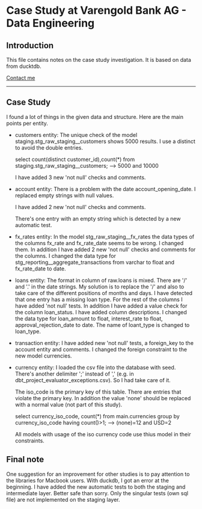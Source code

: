 # Case Study at Varengold Bank AG - Data Engineering

## Introduction
This file contains notes on the case study investigation. It is based on data from ducktdb.

[Contact me](mailto:eddie.knuth@t-online.de)

* * *
## Case Study
I found a lot of things in the given data and structure. Here are the main points per entity.

- customers entity:
  The unique check of the model staging.stg_raw_staging__customers shows 5000 results. I use a distinct to avoid the double entries.

  select count(distinct customer_id),count(*) from staging.stg_raw_staging__customers;
  --> 5000 and 10000

  I have added 3 new 'not null' checks and comments.

- account entity:
  There is a problem with the date account_opening_date. I replaced empty strings with null values.

  I have added 2 new 'not null' checks and comments.

  There's one entry with an empty string which is detected by a new automatic test.

- fx_rates entity:
  In the model stg_raw_staging__fx_rates the data types of the columns fx_rate and fx_rate_date seems to be wrong. I changed them. 
  In addition I have added 2 new 'not null' checks and comments for the columns.
  I changed the data type for stg_reporting__aggregate_transactions from varchar to float and fx_rate_date to date.

- loans entity:
  The format in column of raw.loans is mixed. There are '/' and '.' in the date strings. My solution is to replace the '/' and also to take care of the different positions of months and days.
  I have detected that one entry has a missing loan type. For the rest of the columns I have added 'not null' tests. In addition I have added a value check for the column loan_status. 
  I have added column descriptions. I changed the data type for loan_amount to float, interest_rate to float, approval_rejection_date to date.
  The name of loant_type is changed to loan_type.

- transaction entity:
  I have added new 'not null' tests, a foreign_key to the account entity and comments.
  I changed the foreign constraint to the new model currencies.

- currency entity:
  I loaded the csv file into the database with seed.
  There's another delimiter ';' instead of ',' (e.g. in dbt_project_evaluator_exceptions.csv). So I had take care of it.

  The iso_code is the primary key of this table. There are entries that violate the primary key. In addition the value 'none' should be replaced 
  with a normal value (not part of this study).

  select currency_iso_code, count(*) from main.currencies group by currency_iso_code having count()>1;
  --> (none)=12 and USD=2

  All models with usage of the iso currency code use thius model in their constraints.

## Final note
One suggestion for an improvement for other studies is to pay attention to the libraries for Macbook users. With duckdb, I got an error at the beginning.
I have added the new automatic tests to both the staging and intermediate layer. Better safe than sorry. Only the singular tests (own sql file) are not implemented on the staging layer.
